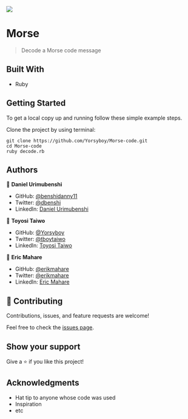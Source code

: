 ![](https://img.shields.io/badge/Microverse-blueviolet)

# Morse

> Decode a Morse code message


## Built With

- Ruby

## Getting Started

To get a local copy up and running follow these simple example steps.

Clone the project by using terminal:

```
git clone https://github.com/Yorsyboy/Morse-code.git
cd Morse-code
ruby decode.rb
```
## Authors

👤 **Daniel Urimubenshi**
- GitHub: [@benshidanny11](https://github.com/benshidanny11)
- Twitter: [@dbenshi](https://twitter.com/dbenshi)
- LinkedIn: [Daniel Urimubenshi](https://linkedin.com/in/danielurimubenshi)

👤 **Toyosi Taiwo**

- GitHub: [@Yorsyboy](https://github.com/Yorsyboy)
- Twitter: [@tboytaiwo](https://twitter.com/Tboytaiwo)
- LinkedIn: [Toyosi Taiwo](https://linkedin.com/in/taiwo-toyosi)

👤 **Eric Mahare**

- GitHub: [@erikmahare](https://github.com/ericmahare) 
- Twitter: [@erikmahare](https://twitter.com/erikmahare) 
- LinkedIn: [Eric Mahare](https://www.linkedin.com/in/eric-mahare-358944183/) 

## 🤝 Contributing

Contributions, issues, and feature requests are welcome!

Feel free to check the [issues page](../../issues/).

## Show your support

Give a ⭐️ if you like this project!

## Acknowledgments

- Hat tip to anyone whose code was used
- Inspiration
- etc
